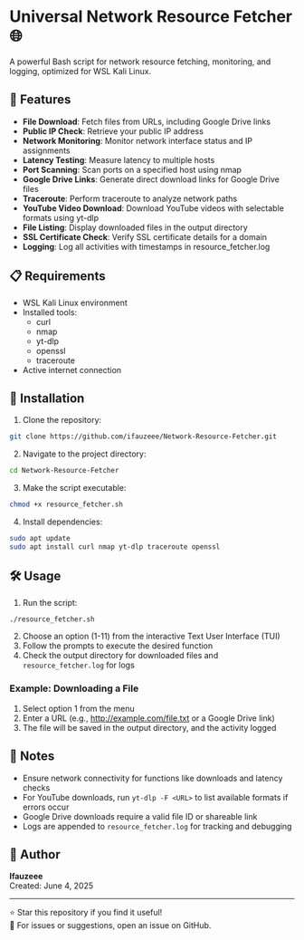 # Universal Network Resource Fetcher 🌐

A powerful Bash script for network resource fetching, monitoring, and logging, optimized for WSL Kali Linux.

## 🌟 Features

- **File Download**: Fetch files from URLs, including Google Drive links
- **Public IP Check**: Retrieve your public IP address
- **Network Monitoring**: Monitor network interface status and IP assignments
- **Latency Testing**: Measure latency to multiple hosts
- **Port Scanning**: Scan ports on a specified host using nmap
- **Google Drive Links**: Generate direct download links for Google Drive files
- **Traceroute**: Perform traceroute to analyze network paths
- **YouTube Video Download**: Download YouTube videos with selectable formats using yt-dlp
- **File Listing**: Display downloaded files in the output directory
- **SSL Certificate Check**: Verify SSL certificate details for a domain
- **Logging**: Log all activities with timestamps in resource_fetcher.log

## 📋 Requirements

- WSL Kali Linux environment
- Installed tools:
  - curl
  - nmap
  - yt-dlp
  - openssl
  - traceroute
- Active internet connection

## 🚀 Installation

1. Clone the repository:
```bash
git clone https://github.com/ifauzeee/Network-Resource-Fetcher.git
```

2. Navigate to the project directory:
```bash
cd Network-Resource-Fetcher
```

3. Make the script executable:
```bash
chmod +x resource_fetcher.sh
```

4. Install dependencies:
```bash
sudo apt update
sudo apt install curl nmap yt-dlp traceroute openssl
```

## 🛠️ Usage

1. Run the script:
```bash
./resource_fetcher.sh
```

2. Choose an option (1-11) from the interactive Text User Interface (TUI)
3. Follow the prompts to execute the desired function
4. Check the output directory for downloaded files and `resource_fetcher.log` for logs

### Example: Downloading a File
1. Select option 1 from the menu
2. Enter a URL (e.g., http://example.com/file.txt or a Google Drive link)
3. The file will be saved in the output directory, and the activity logged

## 📝 Notes

- Ensure network connectivity for functions like downloads and latency checks
- For YouTube downloads, run `yt-dlp -F <URL>` to list available formats if errors occur
- Google Drive downloads require a valid file ID or shareable link
- Logs are appended to `resource_fetcher.log` for tracking and debugging

## 👤 Author

**Ifauzeee**  
Created: June 4, 2025  

---

⭐ Star this repository if you find it useful!  
📧 For issues or suggestions, open an issue on GitHub.